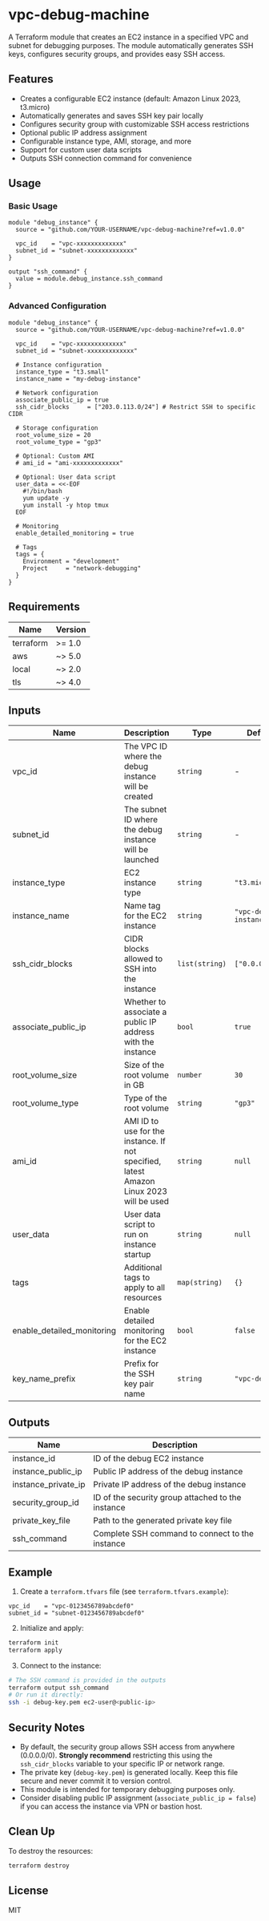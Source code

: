# vpc-debug-machine

A Terraform module that creates an EC2 instance in a specified VPC and subnet for debugging purposes. The module automatically generates SSH keys, configures security groups, and provides easy SSH access.

## Features

- Creates a configurable EC2 instance (default: Amazon Linux 2023, t3.micro)
- Automatically generates and saves SSH key pair locally
- Configures security group with customizable SSH access restrictions
- Optional public IP address assignment
- Configurable instance type, AMI, storage, and more
- Support for custom user data scripts
- Outputs SSH connection command for convenience

## Usage

### Basic Usage

```hcl
module "debug_instance" {
  source = "github.com/YOUR-USERNAME/vpc-debug-machine?ref=v1.0.0"

  vpc_id    = "vpc-xxxxxxxxxxxxx"
  subnet_id = "subnet-xxxxxxxxxxxxx"
}

output "ssh_command" {
  value = module.debug_instance.ssh_command
}
```

### Advanced Configuration

```hcl
module "debug_instance" {
  source = "github.com/YOUR-USERNAME/vpc-debug-machine?ref=v1.0.0"

  vpc_id    = "vpc-xxxxxxxxxxxxx"
  subnet_id = "subnet-xxxxxxxxxxxxx"

  # Instance configuration
  instance_type = "t3.small"
  instance_name = "my-debug-instance"

  # Network configuration
  associate_public_ip = true
  ssh_cidr_blocks     = ["203.0.113.0/24"] # Restrict SSH to specific CIDR

  # Storage configuration
  root_volume_size = 20
  root_volume_type = "gp3"

  # Optional: Custom AMI
  # ami_id = "ami-xxxxxxxxxxxxx"

  # Optional: User data script
  user_data = <<-EOF
    #!/bin/bash
    yum update -y
    yum install -y htop tmux
  EOF

  # Monitoring
  enable_detailed_monitoring = true

  # Tags
  tags = {
    Environment = "development"
    Project     = "network-debugging"
  }
}
```

## Requirements

| Name | Version |
|------|---------|
| terraform | >= 1.0 |
| aws | ~> 5.0 |
| local | ~> 2.0 |
| tls | ~> 4.0 |

## Inputs

| Name | Description | Type | Default | Required |
|------|-------------|------|---------|----------|
| vpc_id | The VPC ID where the debug instance will be created | `string` | - | yes |
| subnet_id | The subnet ID where the debug instance will be launched | `string` | - | yes |
| instance_type | EC2 instance type | `string` | `"t3.micro"` | no |
| instance_name | Name tag for the EC2 instance | `string` | `"vpc-debug-instance"` | no |
| ssh_cidr_blocks | CIDR blocks allowed to SSH into the instance | `list(string)` | `["0.0.0.0/0"]` | no |
| associate_public_ip | Whether to associate a public IP address with the instance | `bool` | `true` | no |
| root_volume_size | Size of the root volume in GB | `number` | `30` | no |
| root_volume_type | Type of the root volume | `string` | `"gp3"` | no |
| ami_id | AMI ID to use for the instance. If not specified, latest Amazon Linux 2023 will be used | `string` | `null` | no |
| user_data | User data script to run on instance startup | `string` | `null` | no |
| tags | Additional tags to apply to all resources | `map(string)` | `{}` | no |
| enable_detailed_monitoring | Enable detailed monitoring for the EC2 instance | `bool` | `false` | no |
| key_name_prefix | Prefix for the SSH key pair name | `string` | `"vpc-debug"` | no |

## Outputs

| Name | Description |
|------|-------------|
| instance_id | ID of the debug EC2 instance |
| instance_public_ip | Public IP address of the debug instance |
| instance_private_ip | Private IP address of the debug instance |
| security_group_id | ID of the security group attached to the instance |
| private_key_file | Path to the generated private key file |
| ssh_command | Complete SSH command to connect to the instance |

## Example

1. Create a `terraform.tfvars` file (see `terraform.tfvars.example`):
```hcl
vpc_id    = "vpc-0123456789abcdef0"
subnet_id = "subnet-0123456789abcdef0"
```

2. Initialize and apply:
```bash
terraform init
terraform apply
```

3. Connect to the instance:
```bash
# The SSH command is provided in the outputs
terraform output ssh_command
# Or run it directly:
ssh -i debug-key.pem ec2-user@<public-ip>
```

## Security Notes

- By default, the security group allows SSH access from anywhere (0.0.0.0/0). **Strongly recommend** restricting this using the `ssh_cidr_blocks` variable to your specific IP or network range.
- The private key (`debug-key.pem`) is generated locally. Keep this file secure and never commit it to version control.
- This module is intended for temporary debugging purposes only.
- Consider disabling public IP assignment (`associate_public_ip = false`) if you can access the instance via VPN or bastion host.

## Clean Up

To destroy the resources:
```bash
terraform destroy
```

## License

MIT
